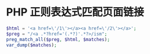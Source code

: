 # PHP 正则表达式匹配页面链接

```php
$html = '<a href=\'/1\'></a><a href=\'/2\'></a>';
$preg = "/<a .*?href='(.*?)'.*?>/ism";
preg_match_all($preg, $html, $matches);
var_dump($matches);
```
